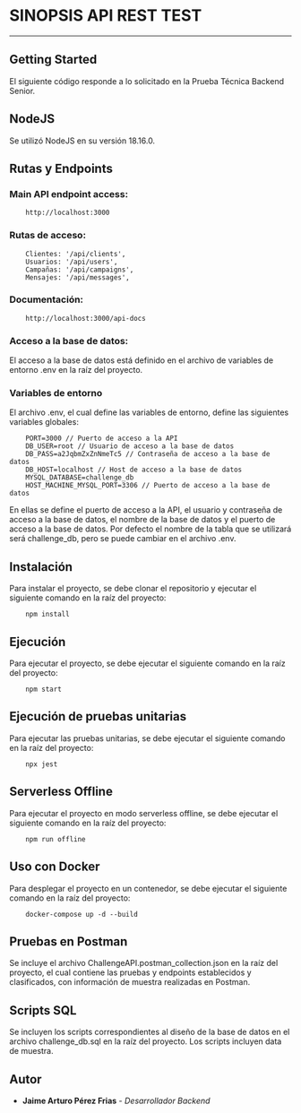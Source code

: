 # SINOPSIS API REST TEST
***
## Getting Started

El siguiente código responde a lo solicitado en la Prueba Técnica Backend Senior.

## NodeJS

Se utilizó NodeJS en su versión 18.16.0.

## Rutas y Endpoints

### Main API endpoint access:

```
    http://localhost:3000
```

### Rutas de acceso:

```
    Clientes: '/api/clients',
    Usuarios: '/api/users',
    Campañas: '/api/campaigns',
    Mensajes: '/api/messages',
```

### Documentación:

```
    http://localhost:3000/api-docs
```

### Acceso a la base de datos:

El acceso a la base de datos está definido en el archivo de variables de entorno .env en la raíz del proyecto.

### Variables de entorno

El archivo .env, el cual define las variables de entorno, define las siguientes variables globales:

```
    PORT=3000 // Puerto de acceso a la API
    DB_USER=root // Usuario de acceso a la base de datos
    DB_PASS=a2JqbmZxZnNmeTc5 // Contraseña de acceso a la base de datos
    DB_HOST=localhost // Host de acceso a la base de datos
    MYSQL_DATABASE=challenge_db 
    HOST_MACHINE_MYSQL_PORT=3306 // Puerto de acceso a la base de datos
```
En ellas se define el puerto de acceso a la API, el usuario y contraseña de acceso a la base de datos, el nombre de la base de datos y el puerto de acceso a la base de datos. Por defecto el nombre de la tabla que se utilizará será challenge_db, pero se puede cambiar en el archivo .env.

## Instalación

Para instalar el proyecto, se debe clonar el repositorio y ejecutar el siguiente comando en la raíz del proyecto:

```
    npm install
```

## Ejecución

Para ejecutar el proyecto, se debe ejecutar el siguiente comando en la raíz del proyecto:

```
    npm start
```

## Ejecución de pruebas unitarias

Para ejecutar las pruebas unitarias, se debe ejecutar el siguiente comando en la raíz del proyecto:

```
    npx jest
```

## Serverless Offline

Para ejecutar el proyecto en modo serverless offline, se debe ejecutar el siguiente comando en la raíz del proyecto:

```
    npm run offline
```

## Uso con Docker

Para desplegar el proyecto en un contenedor, se debe ejecutar el siguiente comando en la raíz del proyecto:

```
    docker-compose up -d --build
```

## Pruebas en Postman

Se incluye el archivo ChallengeAPI.postman_collection.json en la raíz del proyecto, el cual contiene las pruebas y endpoints establecidos y clasificados, con información de muestra realizadas en Postman.


## Scripts SQL

Se incluyen los scripts correspondientes al diseño de la base de datos en el archivo challenge_db.sql en la raíz del proyecto. Los scripts incluyen data de muestra.

## Autor
* **Jaime Arturo Pérez Frias** - *Desarrollador Backend*